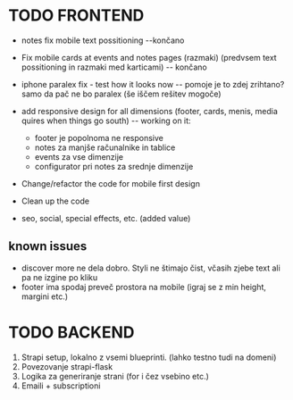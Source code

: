 # TODO FRONTEND

- notes fix mobile text possitioning --končano
- Fix mobile cards at events and notes pages (razmaki) (predvsem text possitioning in razmaki med karticami) -- končano
- iphone paralex fix - test how it looks now -- pomoje je to zdej zrihtano? samo da pač ne bo paralex (še iščem rešitev mogoče)

- add responsive design for all dimensions (footer, cards, menis, media quires when things go south) -- working on it:
    - footer je popolnoma ne responsive
    - notes za manjše računalnike in tablice
    - events za vse dimenzije
    - configurator pri notes za srednje dimenzije


- Change/refactor the code for mobile first design
- Clean up the code
- seo, social, special effects, etc. (added value)



## known issues

- discover more ne dela dobro. Styli ne štimajo čist, včasih zjebe text ali pa ne izgine po kliku
- footer ima spodaj preveč prostora na mobile (igraj se z min height, margini etc.)


# TODO BACKEND
1. Strapi setup, lokalno z vsemi blueprinti. (lahko testno tudi na domeni)
2. Povezovanje strapi-flask
3. Logika za generiranje strani (for i čez vsebino etc.)
4. Emaili + subscriptioni